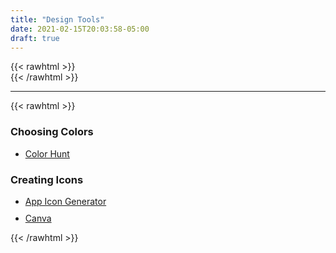 ```yaml
---
title: "Design Tools"
date: 2021-02-15T20:03:58-05:00
draft: true
---
```

{{< rawhtml >}}
<br />
{{< /rawhtml >}}

***
{{< rawhtml >}}

<style>
li.addHeight {
  margin-bottom: 10px;
}
</style>

<h3>Choosing Colors</h3>
<ul>
<li>
<a href="https://colorhunt.co/">Color Hunt</a>
</li>
</ul>

<h3>Creating Icons</h3>
<ul>
<li class="addHeight"><a href="https://appicon.co/">App Icon Generator</a></li>
<li class="addHeight"><a href="https://www.canva.com/">Canva</a></li>
</ul>







{{< /rawhtml >}}
